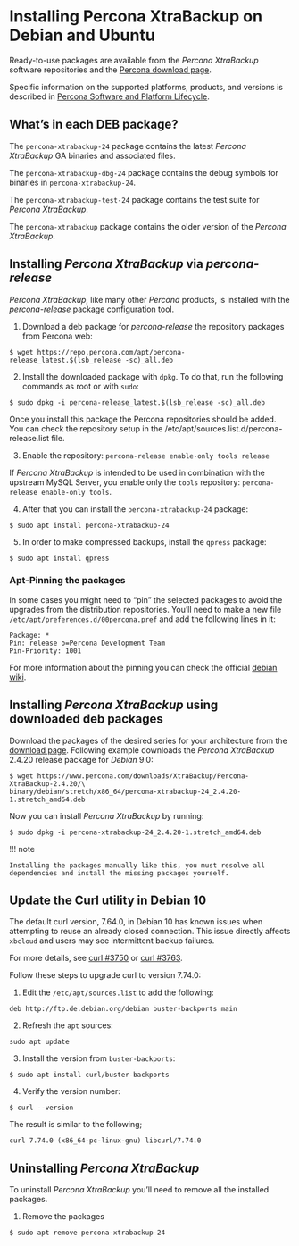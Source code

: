 # Installing Percona XtraBackup on Debian and Ubuntu

Ready-to-use packages are available from the *Percona XtraBackup* software
repositories and the [Percona download page](https://www.percona.com/downloads/XtraBackup/).

Specific information on the supported platforms, products, and versions is described in [Percona Software and Platform Lifecycle](https://www.percona.com/services/policies/percona-software-platform-lifecycle#mysql).

## What’s in each DEB package?

The `percona-xtrabackup-24` package contains the latest *Percona XtraBackup*
GA binaries and associated files.

The `percona-xtrabackup-dbg-24` package contains the debug symbols for
binaries in `percona-xtrabackup-24`.

The `percona-xtrabackup-test-24` package contains the test suite for
*Percona XtraBackup*.

The `percona-xtrabackup` package contains the older version of the
*Percona XtraBackup*.

## Installing *Percona XtraBackup* via *percona-release*

*Percona XtraBackup*, like many other *Percona* products, is installed
with the *percona-release* package configuration tool.


1. Download a deb package for *percona-release* the repository packages from Percona web:

```shell
$ wget https://repo.percona.com/apt/percona-release_latest.$(lsb_release -sc)_all.deb
```


2. Install the downloaded package with `dpkg`. To do that, run the
following commands as root or with `sudo`:

```shell
$ sudo dpkg -i percona-release_latest.$(lsb_release -sc)_all.deb
```

Once you install this package the Percona repositories should be added. You
can check the repository setup in the
/etc/apt/sources.list.d/percona-release.list file.


3. Enable the repository: `percona-release enable-only tools release`

If *Percona XtraBackup* is intended to be used in combination with
the upstream MySQL Server, you enable only the `tools`
repository: `percona-release enable-only tools`.

4. After that you can install the `percona-xtrabackup-24` package:

```shell
$ sudo apt install percona-xtrabackup-24
```

5. In order to make compressed backups, install the `qpress` package:

```shell
$ sudo apt install qpress
```

### Apt-Pinning the packages

In some cases you might need to “pin” the selected packages to avoid the
upgrades from the distribution repositories. You’ll need to make a new file
`/etc/apt/preferences.d/00percona.pref` and add the following lines in
it:

```text
Package: *
Pin: release o=Percona Development Team
Pin-Priority: 1001
```

For more information about the pinning you can check the official
[debian wiki](http://wiki.debian.org/AptPreferences).

## Installing *Percona XtraBackup* using downloaded deb packages

Download the packages of the desired series for your architecture from the
[download page](https://www.percona.com/downloads/XtraBackup/). Following
example downloads the *Percona XtraBackup* 2.4.20 release package for *Debian*
9.0:

```shell
$ wget https://www.percona.com/downloads/XtraBackup/Percona-XtraBackup-2.4.20/\
binary/debian/stretch/x86_64/percona-xtrabackup-24_2.4.20-1.stretch_amd64.deb
```

Now you can install *Percona XtraBackup* by running:

```shell
$ sudo dpkg -i percona-xtrabackup-24_2.4.20-1.stretch_amd64.deb
```

!!! note

    Installing the packages manually like this, you must resolve all dependencies and install the missing packages yourself.

## Update the Curl utility in Debian 10

The default curl version, 7.64.0, in Debian 10 has known issues when attempting to reuse an already closed connection. This issue directly affects `xbcloud` and users may see intermittent backup failures.

For more details, see [curl #3750](https://github.com/curl/curl/issues/3750) or [curl #3763](https://github.com/curl/curl/pull/3763).

Follow these steps to upgrade curl to version 7.74.0:

1. Edit the `/etc/apt/sources.list` to add the following:

```text
deb http://ftp.de.debian.org/debian buster-backports main
```

2. Refresh the `apt` sources:

```shell
sudo apt update
```

3. Install the version from `buster-backports`:

```shell
$ sudo apt install curl/buster-backports
```

4. Verify the version number:

```shell
$ curl --version
```
The result is similar to the following;

```text
curl 7.74.0 (x86_64-pc-linux-gnu) libcurl/7.74.0
```

## Uninstalling *Percona XtraBackup*

To uninstall *Percona XtraBackup* you’ll need to remove all the installed
packages.


1. Remove the packages

```shell
$ sudo apt remove percona-xtrabackup-24
```

